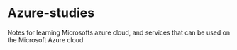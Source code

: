 # Azure-studies

Notes for learning Microsofts azure cloud, and services that can be used on
the Microsoft Azure cloud
